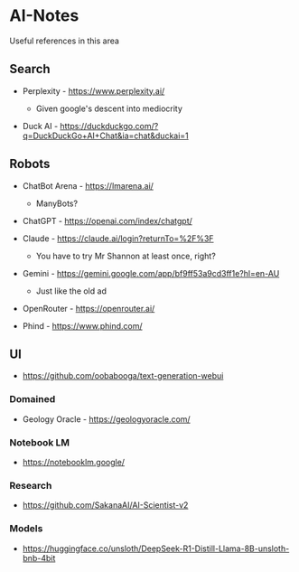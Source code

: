 # AI-Notes
Useful references in this area

## Search
- Perplexity - https://www.perplexity.ai/
    - Given google's descent into mediocrity

- Duck AI - https://duckduckgo.com/?q=DuckDuckGo+AI+Chat&ia=chat&duckai=1

## Robots
- ChatBot Arena - https://lmarena.ai/
    - ManyBots?
- ChatGPT - https://openai.com/index/chatgpt/
- Claude - https://claude.ai/login?returnTo=%2F%3F
    - You have to try Mr Shannon at least once, right?

- Gemini - https://gemini.google.com/app/bf9ff53a9cd3ff1e?hl=en-AU
    - Just like the old ad

- OpenRouter - https://openrouter.ai/
- Phind - https://www.phind.com/

## UI
- https://github.com/oobabooga/text-generation-webui

### Domained
- Geology Oracle - https://geologyoracle.com/

### Notebook LM
- https://notebooklm.google/

### Research
- https://github.com/SakanaAI/AI-Scientist-v2

### Models
- https://huggingface.co/unsloth/DeepSeek-R1-Distill-Llama-8B-unsloth-bnb-4bit
  

